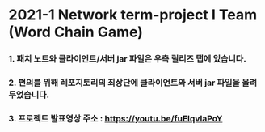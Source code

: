 # 2021-1 Network term-project I Team (Word Chain Game)
### 1. 패치 노트와 클라이언트/서버 jar 파일은 우측 릴리즈 탭에 있습니다.
### 2. 편의를 위해 레포지토리의 최상단에 클라이언트와 서버 jar 파일을 올려두었습니다.
### 3. 프로젝트 발표영상 주소 : https://youtu.be/fuElqvlaPoY
